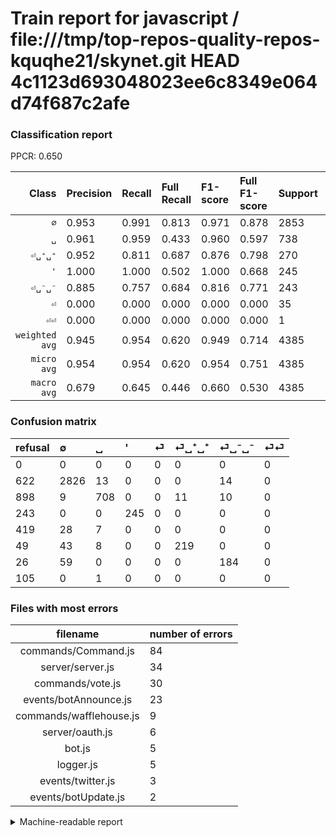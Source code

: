 # Train report for javascript / file:///tmp/top-repos-quality-repos-kquqhe21/skynet.git HEAD 4c1123d693048023ee6c8349e064d74f687c2afe

### Classification report

PPCR: 0.650

| Class | Precision | Recall | Full Recall | F1-score | Full F1-score | Support | Full Support | PPCR |
|------:|:----------|:-------|:------------|:---------|:---------|:--------|:-------------|:-----|
| `∅` | 0.953| 0.991| 0.813| 0.971| 0.878| 2853| 3475| 0.821 |
| `␣` | 0.961| 0.959| 0.433| 0.960| 0.597| 738| 1636| 0.451 |
| `⏎␣⁺␣⁺` | 0.952| 0.811| 0.687| 0.876| 0.798| 270| 319| 0.846 |
| `'` | 1.000| 1.000| 0.502| 1.000| 0.668| 245| 488| 0.502 |
| `⏎␣⁻␣⁻` | 0.885| 0.757| 0.684| 0.816| 0.771| 243| 269| 0.903 |
| `⏎` | 0.000| 0.000| 0.000| 0.000| 0.000| 35| 454| 0.077 |
| `⏎⏎` | 0.000| 0.000| 0.000| 0.000| 0.000| 1| 106| 0.009 |
| `weighted avg` | 0.945| 0.954| 0.620| 0.949| 0.714| 4385| 6747| 0.650 |
| `micro avg` | 0.954| 0.954| 0.620| 0.954| 0.751| 4385| 6747| 0.650 |
| `macro avg` | 0.679| 0.645| 0.446| 0.660| 0.530| 4385| 6747| 0.650 |

### Confusion matrix

|refusal|  ∅| ␣| '| ⏎| ⏎␣⁺␣⁺| ⏎␣⁻␣⁻| ⏎⏎| 
|:---|:---|:---|:---|:---|:---|:---|:---|
|0 |0 |0 |0 |0 |0 |0 |0 |
|622 |2826 |13 |0 |0 |0 |14 |0 |
|898 |9 |708 |0 |0 |11 |10 |0 |
|243 |0 |0 |245 |0 |0 |0 |0 |
|419 |28 |7 |0 |0 |0 |0 |0 |
|49 |43 |8 |0 |0 |219 |0 |0 |
|26 |59 |0 |0 |0 |0 |184 |0 |
|105 |0 |1 |0 |0 |0 |0 |0 |

### Files with most errors

| filename | number of errors|
|:----:|:-----|
| commands/Command.js | 84 |
| server/server.js | 34 |
| commands/vote.js | 30 |
| events/botAnnounce.js | 23 |
| commands/wafflehouse.js | 9 |
| server/oauth.js | 6 |
| bot.js | 5 |
| logger.js | 5 |
| events/twitter.js | 3 |
| events/botUpdate.js | 2 |

<details>
    <summary>Machine-readable report</summary>
```json
{
  "cl_report": {"\u0027": {"f1-score": 1.0, "precision": 1.0, "recall": 1.0, "support": 245}, "macro avg": {"f1-score": 0.6604903402360243, "precision": 0.6786514738362656, "recall": 0.6454569469000149, "support": 4385}, "micro avg": {"f1-score": 0.9537058152793615, "precision": 0.9537058152793615, "recall": 0.9537058152793615, "support": 4385}, "weighted avg": {"f1-score": 0.948660702186699, "precision": 0.945327191902283, "recall": 0.9537058152793615, "support": 4385}, "\u2205": {"f1-score": 0.9714678583705739, "precision": 0.9531197301854974, "recall": 0.9905362776025236, "support": 2853}, "\u23ce": {"f1-score": 0.0, "precision": 0.0, "recall": 0.0, "support": 35}, "\u23ce\u23ce": {"f1-score": 0.0, "precision": 0.0, "recall": 0.0, "support": 1}, "\u23ce\u2423\u207a\u2423\u207a": {"f1-score": 0.8760000000000001, "precision": 0.9521739130434783, "recall": 0.8111111111111111, "support": 270}, "\u23ce\u2423\u207b\u2423\u207b": {"f1-score": 0.8159645232815963, "precision": 0.8846153846153846, "recall": 0.757201646090535, "support": 243}, "\u2423": {"f1-score": 0.96, "precision": 0.9606512890094979, "recall": 0.959349593495935, "support": 738}},
  "cl_report_full": {"\u0027": {"f1-score": 0.6684856753069577, "precision": 1.0, "recall": 0.5020491803278688, "support": 488}, "macro avg": {"f1-score": 0.5303058750862123, "precision": 0.6786514738362656, "recall": 0.44551209609280784, "support": 6747}, "micro avg": {"f1-score": 0.7513474667624864, "precision": 0.9537058152793615, "recall": 0.6198310360160071, "support": 6747}, "weighted avg": {"f1-score": 0.7135430235541134, "precision": 0.8764519916906107, "recall": 0.6198310360160071, "support": 6747}, "\u2205": {"f1-score": 0.877639751552795, "precision": 0.9531197301854974, "recall": 0.8132374100719425, "support": 3475}, "\u23ce": {"f1-score": 0.0, "precision": 0.0, "recall": 0.0, "support": 454}, "\u23ce\u23ce": {"f1-score": 0.0, "precision": 0.0, "recall": 0.0, "support": 106}, "\u23ce\u2423\u207a\u2423\u207a": {"f1-score": 0.7978142076502732, "precision": 0.9521739130434783, "recall": 0.6865203761755486, "support": 319}, "\u23ce\u2423\u207b\u2423\u207b": {"f1-score": 0.7714884696016772, "precision": 0.8846153846153846, "recall": 0.6840148698884758, "support": 269}, "\u2423": {"f1-score": 0.5967130214917825, "precision": 0.9606512890094979, "recall": 0.43276283618581907, "support": 1636}},
  "ppcr": 0.6499184822884245
}
```
</details>
